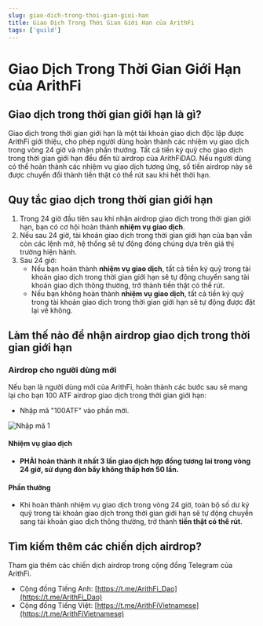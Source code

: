 ```yaml
---
slug: giao-dich-trong-thoi-gian-gioi-han
title: Giao Dịch Trong Thời Gian Giới Hạn của ArithFi
tags: ['guild']
---
```


# Giao Dịch Trong Thời Gian Giới Hạn của ArithFi

## Giao dịch trong thời gian giới hạn là gì?

Giao dịch trong thời gian giới hạn là một tài khoản giao dịch độc lập được ArithFi giới thiệu, cho phép người dùng hoàn thành các nhiệm vụ giao dịch trong vòng 24 giờ và nhận phần thưởng. Tất cả tiền ký quỹ cho giao dịch trong thời gian giới hạn đều đến từ airdrop của ArithFiDAO. Nếu người dùng có thể hoàn thành các nhiệm vụ giao dịch tương ứng, số tiền airdrop này sẽ được chuyển đổi thành tiền thật có thể rút sau khi hết thời hạn.

## Quy tắc giao dịch trong thời gian giới hạn
1. Trong 24 giờ đầu tiên sau khi nhận airdrop giao dịch trong thời gian giới hạn, bạn có cơ hội hoàn thành **nhiệm vụ giao dịch**.
2. Nếu sau 24 giờ, tài khoản giao dịch trong thời gian giới hạn của bạn vẫn còn các lệnh mở, hệ thống sẽ tự động đóng chúng dựa trên giá thị trường hiện hành.
3. Sau 24 giờ:
   - Nếu bạn hoàn thành **nhiệm vụ giao dịch**, tất cả tiền ký quỹ trong tài khoản giao dịch trong thời gian giới hạn sẽ tự động chuyển sang tài khoản giao dịch thông thường, trở thành tiền thật có thể rút.
   - Nếu bạn không hoàn thành **nhiệm vụ giao dịch**, tất cả tiền ký quỹ trong tài khoản giao dịch trong thời gian giới hạn sẽ tự động được đặt lại về không.

## Làm thế nào để nhận airdrop giao dịch trong thời gian giới hạn

### Airdrop cho người dùng mới

Nếu bạn là người dùng mới của ArithFi, hoàn thành các bước sau sẽ mang lại cho bạn 100 ATF airdrop giao dịch trong thời gian giới hạn:
- Nhập mã "100ATF" vào phần mời.

![Nhập mã 1](https://nftstorage.link/ipfs/bafkreiahhghctk4dxpneupckzayzl2m6a7c7qpqhideoupvvyinnfeindy)

#### Nhiệm vụ giao dịch
- **PHẢI hoàn thành ít nhất 3 lần giao dịch hợp đồng tương lai trong vòng 24 giờ, sử dụng đòn bẩy không thấp hơn 50 lần.**

#### Phần thưởng
- Khi hoàn thành nhiệm vụ giao dịch trong vòng 24 giờ, toàn bộ số dư ký quỹ trong tài khoản giao dịch trong thời gian giới hạn sẽ tự động chuyển sang tài khoản giao dịch thông thường, trở thành **tiền thật có thể rút**.

## Tìm kiếm thêm các chiến dịch airdrop?
Tham gia thêm các chiến dịch airdrop trong cộng đồng Telegram của ArithFi.
   - Cộng đồng Tiếng Anh: [https://t.me/ArithFi_Dao](https://t.me/ArithFi_Dao)
   - Cộng đồng Tiếng Việt: [https://t.me/ArithFiVietnamese](https://t.me/ArithFiVietnamese)


